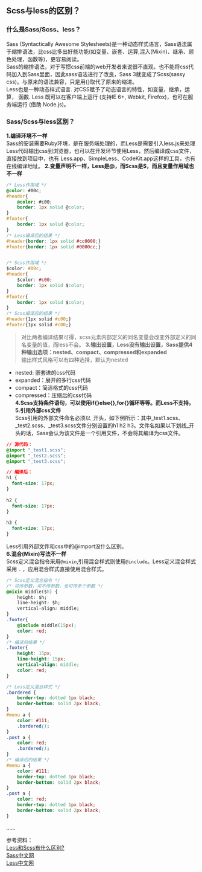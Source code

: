 ## Scss与less的区别？  
### 什么是Sass/Scss、less？  
Sass (Syntactically Awesome Stylesheets)是一种动态样式语言，Sass语法属于缩排语法，比css比多出好些功能(如变量、嵌套、运算,混入(Mixin)、继承、颜色处理，函数等)，更容易阅读。  
Sass的缩排语法，对于写惯css前端的web开发者来说很不直观，也不能将css代码加入到Sass里面，因此sass语法进行了改良，Sass 3就变成了Scss(sassy css)。与原来的语法兼容，只是用{}取代了原来的缩进。  
Less也是一种动态样式语言. 对CSS赋予了动态语言的特性，如变量，继承，运算， 函数.  Less 既可以在客户端上运行 (支持IE 6+, Webkit, Firefox)，也可在服务端运行 (借助 Node.js)。  
### Sass/Scss与less区别？ 
**1.编译环境不一样**  
Sass的安装需要Ruby环境，是在服务端处理的，而Less是需要引入less.js来处理Less代码输出css到浏览器，也可以在开发环节使用Less，然后编译成css文件，直接放到项目中，也有 Less.app、SimpleLess、CodeKit.app这样的工具，也有在线编译地址。 
**2.变量声明不一样，Less是@，而Scss是$，而且变量作用域也不一样**  
```css
/* Less作用域 */
@color: #00c;
#header{
    @color: #c00;
    border: 1px solid @color;
}
#footer{
    border: 1px solid @color;
}
/* Less编译后的结果 */
#header{border: 1px solid #cc0000;}
#footer{border: 1px solid #0000cc;}


/* Scss作用域 */
$color: #00c;
#header{
    $color: #c00;
    border: 1px solid $color;
}
#footer{
    border: 1px solid $color;
}
/* Scss编译后的结果 */
#header{1px solid #c00;}
#footer{1px solid #c00;}
```
> 对比两者编译结果可得，scss元素内部定义的同名变量会改变外部定义的同名变量的值，而less不会。 
**3.输出设置，Less没有输出设置，Sass提供4种输出选项：nested、compact、compressed和expanded**  
输出样式风格可以有四种选择，默认为nested  
* nested: 嵌套进的css代码  
* expanded：展开的多行css代码  
* compact：简洁格式的css代码  
* compressed：压缩后的css代码  
**4.Scss支持条件语句，可以使用if{}else{},for{}循环等等。而Less不支持。**  
**5.引用外部css文件**  
Scss引用的外部文件命名必须以`_`开头，如下例所示：其中_test1.scss、_test2.scss、_test3.scss文件分别设置的h1 h2 h3。文件名如果以下划线_开头的话，Sass会认为该文件是一个引用文件，不会将其编译为css文件。  
```css
// 源代码：
@import "_test1.scss";
@import "_test2.scss";
@import "_test3.scss";

// 编译后：
h1 {
  font-size: 17px;
}
 
h2 {
  font-size: 17px;
}
 
h3 {
  font-size: 17px;
}
```
Less引用外部文件和css中的@import没什么区别。  
**6.混合(Mixin)写法不一样**  
Scss定义混合指令采用`@mixin`,引用混合样式则使用`@include`。Less定义混合样式采用 `.` ，应用混合样式直接使用混合样式。  
```css
/* Scss定义混合指令 */
/* 可传参数，可不传参数，也可传多个参数 */
@mixin middle($h) {
    height: $h;
    line-height: $h;
    vertical-align: middle;
}
.footer{
    @include middle(15px);
    color: red;
}
/* 编译后结果 */
.footer{
    height: 15px;
    line-height: 15px;
    vertical-align: middle;
    color: red;
}

/* Less定义混合样式 */
.bordered {
    border-top: dotted 1px black;
    border-bottom: solid 2px black;
}
#menu a {
    color: #111;
    .bordered();
}
.post a {
    color: red;
    .bordered();
}
/* 编译后的结果 */
#menu a {
    color: #111;
    border-top: dotted 1px black;
    border-bottom: solid 2px black;
}
.post a {
    color: red;
    border-top: dotted 1px black;
    border-bottom: solid 2px black;
}
```  
......

参考资料：  
[Less和Scss有什么区别?](http://www.tfan.org/less-vs-scss/)  
[Sass中文网](https://www.sass.hk/docs/)  
[Less中文网](https://less.bootcss.com/#%E6%A6%82%E8%A7%88)
